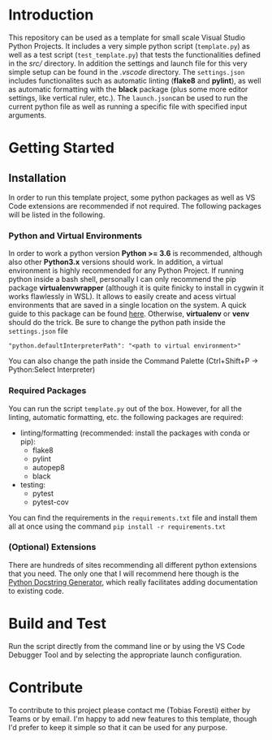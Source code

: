 # Introduction 
This repository can be used as a template for small scale Visual Studio Python Projects. It includes a very simple python script (`template.py`) as well as a test script (`test_template.py`) that tests the functionalities defined in the *src/* directory. In addition the settings and launch file for this very simple setup can be found in the *.vscode* directory. The `settings.json` includes functionalites such as automatic linting (**flake8** and **pylint**), as well as automatic formatting with the **black** package (plus some more editor settings, like vertical ruler, etc.). The `launch.json`can be used to run the current python file as well as running a specific file with specified input arguments. 

# Getting Started

## Installation

In order to run this template project, some python packages as well as VS Code extensions are recommended if not required. The following packages will be listed in the following.

### Python and Virtual Environments

In order to work a python version **Python >= 3.6** is recommended, although also other **Python3.x** versions should work. In addition, a virtual environment is highly recommended for any Python Project. If running python inside a bash shell, personally I can only recommend the pip package **virtualenvwrapper** (although it is quite finicky to install in cygwin it works flawlessly in WSL). It allows to easily create and acess virtual environments that are saved in a single location on the system. A quick guide to this package can be found [here](https://virtualenvwrapper.readthedocs.io/en/latest/install.html#). Otherwise, **virtualenv** or **venv** should do the trick.
Be sure to change the python path inside the `settings.json` file
```
"python.defaultInterpreterPath": "<path to virtual environment>"
```
You can also change the path inside the Command Palette (Ctrl+Shift+P -> Python:Select Interpreter) 

### Required Packages
You can run the script `template.py` out of the box. However, for all the linting, automatic formatting, etc. the following packages are required:
- linting/formatting (recommended: install the packages with conda or pip):
    - flake8
    - pylint
    - autopep8
    - black
- testing:
	- pytest
    - pytest-cov

You can find the requirements in the `requirements.txt` file and install them all at once using the 
command `pip install -r requirements.txt`

### (Optional) Extensions
There are hundreds of sites recommending all different python extensions that you need. The only one that I will recommend here though is the [Python Docstring Generator](https://marketplace.visualstudio.com/items?itemName=njpwerner.autodocstring), which really facilitates adding documentation to existing code.


# Build and Test
Run the script directly from the command line or by using the VS Code Debugger Tool and by selecting the appropriate launch configuration. 


# Contribute
To contribute to this project please contact me (Tobias Foresti) either by Teams or by email. I'm happy to add new features to this template, though I'd prefer to keep it simple so that it can be used for any purpose.